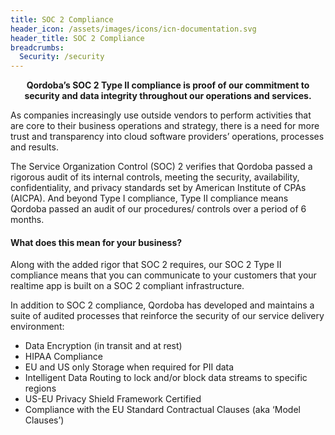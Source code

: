 ```yaml
---
title: SOC 2 Compliance
header_icon: /assets/images/icons/icn-documentation.svg
header_title: SOC 2 Compliance
breadcrumbs:
  Security: /security
---
```


<div class="alert alert-success">
  <center><strong>Qordoba’s SOC 2 Type II compliance is proof of our commitment to security and data integrity throughout our operations and services.</strong></center>
</div>

As companies increasingly use outside vendors to perform activities that are core to their business operations and strategy, there is a need for more trust and transparency into cloud software providers’ operations, processes and results.

The Service Organization Control (SOC) 2 verifies that Qordoba passed a rigorous audit of its internal controls, meeting the security, availability, confidentiality, and privacy standards set by American Institute of CPAs (AICPA). And beyond Type I compliance, Type II compliance means Qordoba passed an audit of our procedures/ controls over a period of 6 months.


#### What does this mean for your business? 

Along with the added rigor that SOC 2 requires, our SOC 2 Type II compliance means that you can communicate to your customers that your realtime app is built on a SOC 2 compliant infrastructure.

In addition to SOC 2 compliance, Qordoba has developed and maintains a suite of audited processes that reinforce the security of our service delivery environment:

- Data Encryption (in transit and at rest)
- HIPAA Compliance
- EU and US only Storage when required for PII data
- Intelligent Data Routing to lock and/or block data streams to specific regions
- US-EU Privacy Shield Framework Certified
- Compliance with the EU Standard Contractual Clauses (aka ‘Model Clauses’)

